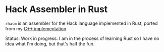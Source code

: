 # Hack Assembler in Rust

`rhasm` is an assembler for the Hack language implemented in Rust, ported from my [C++ implementation](https://github.com/francoiswnel/Hack-Assembler).

Status: Work in progress. I am in the process of learning Rust so I have no idea what I'm doing, but that's half the fun.
